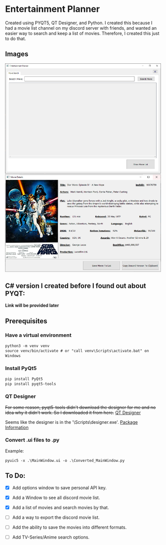 # Entertainment Planner
Created using PYQT5, QT Designer, and Python. 
I created this because I had a movie list channel on my discord server with friends, and wanted an easier way to search and keep a list of movies. 
Therefore, I created this just to do that.

## Images
![Main Window](/images/main_window.png)
![Movie Window](/images/movie_window.png)

## C# version I created before I found out about PYQT:
**Link will be provided later**

## Prerequisites

### Have a virtual environment
```
python3 -m venv venv
source venv/bin/activate # or "call venv\Scripts\activate.bat" on Windows
```

### Install PyQt5
```
pip install PyQt5
pip install pyqt5-tools
```

### QT Designer
~~For some reason, pyqt5-tools didn't download the designer for me and no idea why it didn't work. So I downloaded it from here.~~
[QT Designer](https://build-system.fman.io/qt-designer-download)

Seems like the designer is in the '\Scripts\designer.exe'.
[Package Information](https://pypi.org/project/pyqt5-tools/)

### Convert .ui files to .py
Example:
```
pyuic5 -x .\MainWindow.ui -o .\Converted_MainWindow.py
```

## To Do:
- [x] Add options window to save personal API key. 
- [x] Add a Window to see all discord movie list.
- [x] Add a list of movies and search movies by that.
- [ ] Add a way to export the discord movie list. 
- [ ] Add the ability to save the movies into different formats.
- [ ] Add TV-Series/Anime search options.

